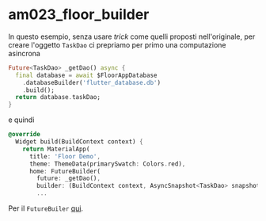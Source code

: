 # am023_floor_builder

In questo esempio, senza usare *trick* come quelli proposti nell'originale, per creare l'oggetto `TaskDao` ci prepriamo per primo una computazione asincrona
``` dart
Future<TaskDao> _getDao() async {
  final database = await $FloorAppDatabase
    .databaseBuilder('flutter_database.db')
    .build();
  return database.taskDao;
}
```
e quindi 
``` dart
@override
  Widget build(BuildContext context) {
    return MaterialApp(
      title: 'Floor Demo',
      theme: ThemeData(primarySwatch: Colors.red),
      home: FutureBuilder(
        future: _getDao(),
        builder: (BuildContext context, AsyncSnapshot<TaskDao> snapshot) {
        ...
```
Per il `FutureBuiler` [qui](https://api.flutter.dev/flutter/widgets/FutureBuilder-class.html).